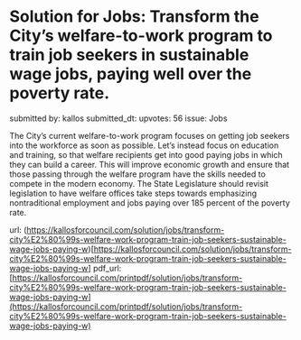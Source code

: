 # Solution for Jobs: Transform the City’s welfare-to-work program to train job seekers in sustainable wage jobs, paying well over the poverty rate. #

submitted by: kallos
submitted_dt: 
upvotes: 56
issue: Jobs

The City’s current welfare-to-work program focuses on getting job seekers into the workforce as soon as possible. Let’s instead focus on education and training, so that welfare recipients get into good paying jobs in which they can build a career. This will improve economic growth and ensure that those passing through the welfare program have the skills needed to compete in the modern economy. The State Legislature should revisit legislation to have welfare offices take steps towards emphasizing nontraditional employment and jobs paying over 185 percent of the poverty rate.

url: (https://kallosforcouncil.com/solution/jobs/transform-city%E2%80%99s-welfare-work-program-train-job-seekers-sustainable-wage-jobs-paying-w)[https://kallosforcouncil.com/solution/jobs/transform-city%E2%80%99s-welfare-work-program-train-job-seekers-sustainable-wage-jobs-paying-w]
pdf_url: [https://kallosforcouncil.com/printpdf/solution/jobs/transform-city%E2%80%99s-welfare-work-program-train-job-seekers-sustainable-wage-jobs-paying-w](https://kallosforcouncil.com/printpdf/solution/jobs/transform-city%E2%80%99s-welfare-work-program-train-job-seekers-sustainable-wage-jobs-paying-w)